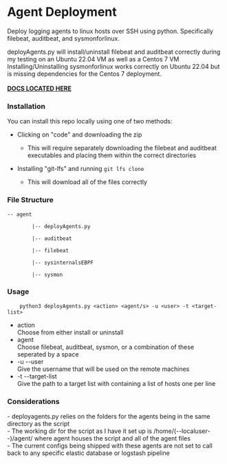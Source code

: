 <h1>Agent Deployment</h1>
Deploy logging agents to linux hosts over SSH using python. Specifically filebeat, auditbeat, and sysmonforlinux.

deployAgents.py will install/uninstall filebeat and auditbeat correctly during my testing on an Ubuntu 22.04 VM as well as a Centos 7 VM
Installing/Uninstalling sysmonforlinux works correctly on Ubuntu 22.04 but is missing dependencies for the Centos 7 deployment.
<br><br>
<a href="https://masonbrott.github.io/AgentDeployment/"><strong>DOCS LOCATED HERE</strong></a> <br>

<h3>Installation</h3>

You can install this repo locally using one of two methods:

- Clicking on "code" and downloading the zip

  - This will require separately downloading the filebeat and auditbeat executables and placing them within the correct directories

- Installing "git-lfs" and running `git lfs clone`

  - This will download all of the files correctly

<h3>File Structure</h3>

```
-- agent

        |-- deployAgents.py
    
        |-- auditbeat
    
        |-- filebeat
    
        |-- sysinternalsEBPF
    
        |-- sysmon
```
        

<h3>Usage</h3>

        python3 deployAgents.py <action> <agent/s> -u <user> -t <target-list>

- action  
        Choose from either install or uninstall
- agent <br>
        Choose filebeat, auditbeat, sysmon, or a combination of these seperated by a space
- -u --user <br>
        Give the username that will be used on the remote machines
- -t --target-list <br>
        Give the path to a target list with containing a list of hosts one per line

<h3>Considerations</h3>
- deployagents.py relies on the folders for the agents being in the same directory as the script <br>
- The working dir for the script as I have it set up is /home/(--localuser--)/agent/ where agent houses the script and all of the agent files <br>
- The current configs being shipped with these agents are not set to call back to any specific elastic database or logstash pipeline <br>
